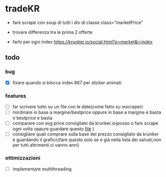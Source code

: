 # tradeKR
- fare scrape con soup di tutti i div di classe
class="marketPrice"

- trovare differenza tra le prima 2 offerte

- farlo per ogni index
https://krunker.io/social.html?p=market&i=index

## todo
### bug
- [x] fixare quando si blocca index 867 per sticker animati
### features 
- [ ] far scrivere tutto su un file con le date(come fatto su mscraper)
- [ ] riordinare in base a margine/bestprice oppure in base a margine e basta o bestprice e basta
- [ ] comparare con avg price consigliato da krunker.io(posso o fare scrape ogni volta oppure guardare questo [file](https://api.krunker.io/webhooks/general/items/prices) )
- [ ] consigliare quali comprare sulla base del prezzo consigliato da krunker e guardando il grafico(fare questo solo se é giá nella lista dei salvati,non per tutti altrimenti ci vanno anni)
### ottimizzazioni
- [ ] implementare multithreading
